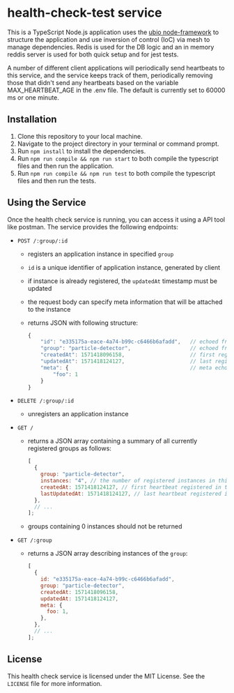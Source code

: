 # health-check-test service

This is a TypeScript Node.js application uses the [ubio node-framework](https://github.com/ubio/node-framework) to structure the application and use inversion of control (IoC) via mesh to manage dependencies. Redis is used for the DB logic and an in memory reddis server is used for both quick setup and for jest tests.

A number of different client applications will periodically send heartbeats to this service, and the service keeps track of them, periodically removing those that didn't send any heartbeats based on the variable MAX_HEARTBEAT_AGE in the .env file. The default is currently set to 60000 ms or one minute.

## Installation

1. Clone this repository to your local machine.
2. Navigate to the project directory in your terminal or command prompt.
3. Run `npm install` to install the dependencies.
4. Run `npm run compile && npm run start` to both compile the typescript files and then run the application.
5. Run `npm run compile && npm run test` to both compile the typescript files and then run the tests.

## Using the Service

Once the health check service is running, you can access it using a API tool like postman. The service provides the following endpoints:

- `POST /:group/:id`

  - registers an application instance in specified `group`
  - `id` is a unique identifier of application instance, generated by client
  - if instance is already registered, the `updatedAt` timestamp must be updated
  - the request body can specify meta information that will be attached to the instance
  - returns JSON with following structure:

    ```js
    {
        "id": "e335175a-eace-4a74-b99c-c6466b6afadd",   // echoed from path parameter
        "group": "particle-detector",                   // echoed from path parameter
        "createdAt": 1571418096158,                     // first registered heartbeat
        "updatedAt": 1571418124127,                     // last registered heartbeat
        "meta": {                                       // meta echoed from request body
            "foo": 1
        }
    }
    ```

- `DELETE /:group/:id`

  - unregisters an application instance

- `GET /`

  - returns a JSON array containing a summary of all currently registered groups as follows:

    ```js
    [
      {
        group: "particle-detector",
        instances: "4", // the number of registered instances in this group
        createdAt: 1571418124127, // first heartbeat registered in this group
        lastUpdatedAt: 1571418124127, // last heartbeat registered in this group
      },
      // ...
    ];
    ```

  - groups containing 0 instances should not be returned

- `GET /:group`

  - returns a JSON array describing instances of the `group`:

    ```js
    [
      {
        id: "e335175a-eace-4a74-b99c-c6466b6afadd",
        group: "particle-detector",
        createdAt: 1571418096158,
        updatedAt: 1571418124127,
        meta: {
          foo: 1,
        },
      },
      // ...
    ];
    ```

## License

This health check service is licensed under the MIT License. See the `LICENSE` file for more information.
